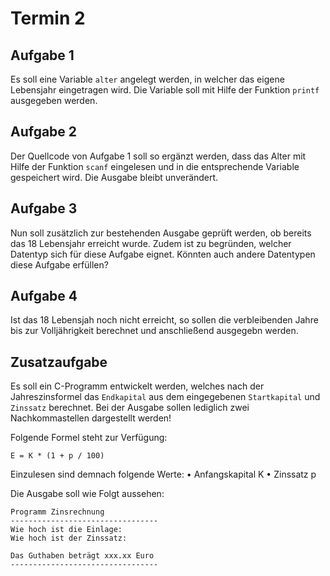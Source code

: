 # Termin 2

## Aufgabe 1
Es soll eine Variable `alter` angelegt werden, in welcher das eigene Lebensjahr eingetragen wird. Die Variable soll mit Hilfe der Funktion `printf` ausgegeben werden.

## Aufgabe 2
Der Quellcode von Aufgabe 1 soll so ergänzt werden, dass das Alter mit Hilfe der Funktion `scanf` eingelesen und in die entsprechende Variable gespeichert wird. Die Ausgabe bleibt unverändert.

## Aufgabe 3
Nun soll zusätzlich zur bestehenden Ausgabe geprüft werden, ob bereits das 18 Lebensjahr erreicht wurde. Zudem ist zu begründen, welcher Datentyp sich für diese Aufgabe eignet. Könnten auch andere Datentypen diese Aufgabe erfüllen?

## Aufgabe 4
Ist das 18 Lebensjah noch nicht erreicht, so sollen die verbleibenden Jahre bis zur Volljährigkeit berechnet und anschließend ausgegebn werden.

## Zusatzaufgabe

Es soll ein C-Programm entwickelt werden, welches nach der Jahreszinsformel das `Endkapital` aus dem eingegebenen `Startkapital` und `Zinssatz` berechnet. Bei der Ausgabe sollen lediglich zwei Nachkommastellen dargestellt werden!

Folgende Formel steht zur Verfügung:

    E = K * (1 + p / 100)

Einzulesen sind demnach folgende Werte:
 • Anfangskapital K
 • Zinssatz p

Die Ausgabe soll wie Folgt aussehen:

    Programm Zinsrechnung
    ---------------------------------
    Wie hoch ist die Einlage:
    Wie hoch ist der Zinssatz:

    Das Guthaben beträgt xxx.xx Euro
    ---------------------------------
